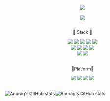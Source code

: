<div align="center">
  <img src="https://capsule-render.vercel.app/api?type=Cylinder&color=auto&height=300&section=header&text=Youngme's%20studio&fontSize=90&animation=twinkling" />
</div>
<br/>
<div align="center">
  <a href="https://hits.seeyoufarm.com"><img src="https://hits.seeyoufarm.com/api/count/incr/badge.svg?url=https%3A%2F%2Fgithub.com%2Fyoungme92&count_bg=%2379C83D&title_bg=%23555555&icon=&icon_color=%23E7E7E7&title=hits&edge_flat=false"/></a>
</div>
<br/>
<div align="center">
  <p>📘 Stack 📘</p>
  <div>
   <img src="https://img.shields.io/badge/HTML5-E34F26?style=flat&logo=html5&logoColor=white" />
   <img src="https://img.shields.io/badge/CSS3-1572B6?style=flat&logo=css3&logoColor=white" />
   <img src="https://img.shields.io/badge/TailwindCss-06B6D4?style=flat&logo=tailwindcss&logoColor=white" />
   <img src="https://img.shields.io/badge/JavaScript-F7DF1E?style=flat&logo=javascript&logoColor=white" />
   <img src="https://img.shields.io/badge/TypeScript-3178C6?style=flat&logo=typescript&logoColor=white" />
  </div>
  <div>
   <img src="https://img.shields.io/badge/React-61DAFB?style=flat&logo=react&logoColor=white" />
   <img src="https://img.shields.io/badge/Next.js-000000?style=flat&logo=nextdotjs&logoColor=white" />
   <img src="https://img.shields.io/badge/Vue.js-4FC08D?style=flat&logo=vuedotjs&logoColor=white" />
   <img src="https://img.shields.io/badge/Angular-DD0031?style=flat&logo=angular&logoColor=white" />
  </div>
  <div>
    <img src="https://img.shields.io/badge/Mysql-4479A1?style=flat&logo=mysql&logoColor=white" />
    <img src="https://img.shields.io/badge/Node.js-339933?style=flat&logo=nodedotjs&logoColor=white" />
  </div>
  <br/>
  <p>📕Platform📕</p>
    <img src="https://img.shields.io/badge/GitHub-181717?style=flat&logo=github&logoColor=white" />
    <img src="https://img.shields.io/badge/Figma-F24E1E?style=flat&logo=figma&logoColor=white" />
    <img src="https://img.shields.io/badge/Postman-FF6C37?style=flat&logo=postman&logoColor=white" />  
    <img src="https://img.shields.io/badge/Storybook-FF4785?style=flat&logo=storybook&logoColor=white" />  
</div>
<br/>

![Anurag's GitHub stats](https://github-readme-stats.vercel.app/api?username=youngme92&show_icons=true&&theme=dracula)
![Anurag's GitHub stats](https://github-readme-stats.vercel.app/api/top-langs/?username=youngme92&layout=compact&theme=dracula)

<!-- <div align="center">
  	<img src="https://github-readme-stats.vercel.app/api/top-langs/?username=youngme92&layout=compact&theme=dracula">
    <br/>
    <img src="https://github-readme-stats.vercel.app/api?username=youngme92&show_icons=true&&theme=dracula">
</div> -->
<!--
**youngme92/youngme92** is a ✨ _special_ ✨ repository because its `README.md` (this file) appears on your GitHub profile.

Here are some ideas to get you started:

- 🔭 I’m currently working on ...
- 🌱 I’m currently learning ...
- 👯 I’m looking to collaborate on ...
- 🤔 I’m looking for help with ...
- 💬 Ask me about ...
- 📫 How to reach me: ...
- 😄 Pronouns: ...
- ⚡ Fun fact: ...
-->
